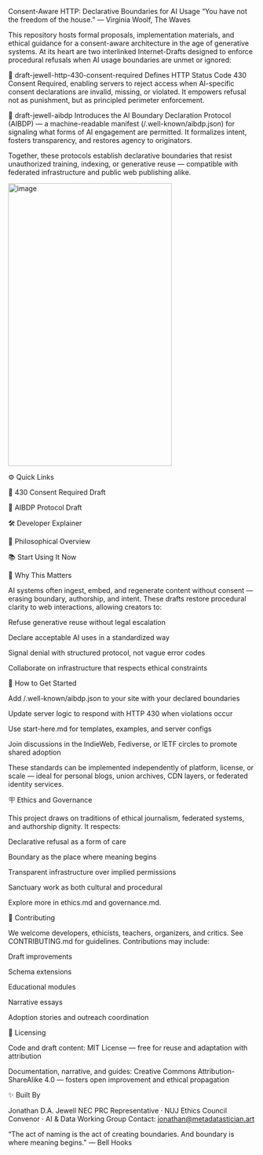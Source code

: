 Consent-Aware HTTP: Declarative Boundaries for AI Usage
“You have not the freedom of the house.” — Virginia Woolf, The Waves

This repository hosts formal proposals, implementation materials, and ethical guidance for a consent-aware architecture in the age of generative systems. At its heart are two interlinked Internet-Drafts designed to enforce procedural refusals when AI usage boundaries are unmet or ignored:

🚦 draft-jewell-http-430-consent-required
Defines HTTP Status Code 430 Consent Required, enabling servers to reject access when AI-specific consent declarations are invalid, missing, or violated. It empowers refusal not as punishment, but as principled perimeter enforcement.

🧭 draft-jewell-aibdp
Introduces the AI Boundary Declaration Protocol (AIBDP) — a machine-readable manifest (/.well-known/aibdp.json) for signaling what forms of AI engagement are permitted. It formalizes intent, fosters transparency, and restores agency to originators.

Together, these protocols establish declarative boundaries that resist unauthorized training, indexing, or generative reuse — compatible with federated infrastructure and public web publishing alike.

<img width="333" height="576" alt="image" src="https://github.com/user-attachments/assets/f5c52a7f-b01b-470a-9a4c-d86fbfcdbe28" />



⚙️ Quick Links

📜 430 Consent Required Draft

📜 AIBDP Protocol Draft

🛠 Developer Explainer

🧠 Philosophical Overview

📚 Start Using It Now

🌱 Why This Matters

AI systems often ingest, embed, and regenerate content without consent — erasing boundary, authorship, and intent. These drafts restore procedural clarity to web interactions, allowing creators to:

Refuse generative reuse without legal escalation

Declare acceptable AI uses in a standardized way

Signal denial with structured protocol, not vague error codes

Collaborate on infrastructure that respects ethical constraints

🧩 How to Get Started

Add /.well-known/aibdp.json to your site with your declared boundaries

Update server logic to respond with HTTP 430 when violations occur

Use start-here.md for templates, examples, and server configs

Join discussions in the IndieWeb, Fediverse, or IETF circles to promote shared adoption

These standards can be implemented independently of platform, license, or scale — ideal for personal blogs, union archives, CDN layers, or federated identity services.

🪧 Ethics and Governance

This project draws on traditions of ethical journalism, federated systems, and authorship dignity. It respects:

Declarative refusal as a form of care

Boundary as the place where meaning begins

Transparent infrastructure over implied permissions

Sanctuary work as both cultural and procedural

Explore more in ethics.md and governance.md.

👥 Contributing

We welcome developers, ethicists, teachers, organizers, and critics. See CONTRIBUTING.md for guidelines. Contributions may include:

Draft improvements

Schema extensions

Educational modules

Narrative essays

Adoption stories and outreach coordination

🧾 Licensing

Code and draft content: 
MIT License — free for reuse and adaptation with attribution

Documentation, narrative, and guides: 
Creative Commons Attribution-ShareAlike 4.0 — fosters open improvement and ethical propagation

✨ Built By

Jonathan D.A. Jewell NEC PRC Representative 
· NUJ Ethics Council Convenor 
· AI & Data Working Group 
Contact: jonathan@metadatastician.art

“The act of naming is the act of creating boundaries. And boundary is where meaning begins.” — Bell Hooks
